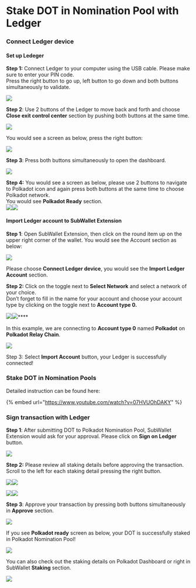 # Stake DOT in Nomination Pool with Ledger

### Connect Ledger device

#### Set up Ledeger

**Step 1:** Connect Ledger to your computer using the USB cable. Please make sure to enter your PIN code.\
Press the right button to go up, left button to go down and both buttons simultaneously to validate.

![](<../../../.gitbook/assets/image (31).png>)

**Step 2**: Use 2 buttons of the Ledger to move back and forth and choose **Close exit control center** section by pushing both buttons at the same time.

![](<../../../.gitbook/assets/image (8).png>)

You would see a screen as below, press the right button:

![](<../../../.gitbook/assets/image (4).png>)

**Step 3**: Press both buttons simultaneously to open the dashboard.

![](<../../../.gitbook/assets/image (56).png>)

**Step 4:** You would see a screen as below, please use 2 buttons to navigate to Polkadot icon and again press both buttons at the same time to choose Polkadot network.\
You would see **Polkadot Ready** section.\
![](<../../../.gitbook/assets/image (2).png>)![](<../../../.gitbook/assets/image (27).png>)

#### Import Ledger account to SubWallet Extension

**Step 1**: Open SubWallet Extension, then click on the round item up on the upper right corner of the wallet. You would see the Account section as below:

![](<../../../.gitbook/assets/image (30).png>)

Please choose **Connect Ledger device**, you would see the **Import Ledger Account** section.

**Step 2:** Click on the toggle next to **Select Network** and select a network of your choice.\
Don’t forget to fill in the name for your account and choose your account type by clicking on the toggle next to **Account type 0.**

****![](<../../../.gitbook/assets/image (11).png>)****![](<../../../.gitbook/assets/image (7).png>)****

In this example, we are connecting to **Account type 0** named **Polkadot** on **Polkadot Relay Chain**.

![](<../../../.gitbook/assets/image (1).png>)

Step 3: Select **Import Account** button, your Ledger is successfully connected!

### Stake DOT in Nomination Pools

Detailed instruction can be found here:

{% embed url="https://www.youtube.com/watch?v=07HVUOhDAKY" %}

### Sign transaction with Ledger

**Step 1**: After submitting DOT to Polkadot Nomination Pool, SubWallet Extension would ask for your approval. Please click on **Sign on Ledger** button.

![](<../../../.gitbook/assets/image (15).png>)

**Step 2:** Please review all staking details before approving the transaction.\
Scroll to the left for each staking detail pressing the right button.

![](<../../../.gitbook/assets/image (14).png>)![](<../../../.gitbook/assets/image (13).png>)

![](<../../../.gitbook/assets/image (49).png>)![](<../../../.gitbook/assets/image (38).png>)

**Step 3**: Approve your transaction by pressing both buttons simultaneously in **Approve** section.

![](<../../../.gitbook/assets/image (6).png>)

If you see **Polkadot ready** screen as below, your DOT is successfully staked in Polkadot Nomination Pool!

![](../../../.gitbook/assets/image.png)

You can also check out the staking details on Polkadot Dashboard or right in SubWallet **Staking** section.

![](<../../../.gitbook/assets/image (22).png>)

